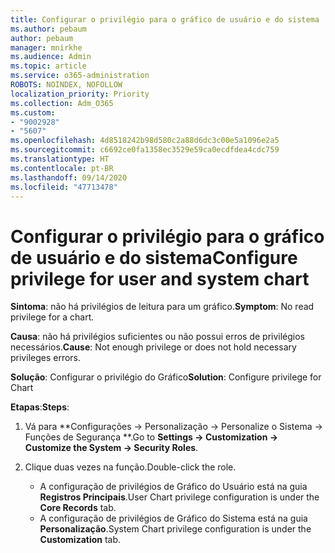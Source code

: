 ```yaml
---
title: Configurar o privilégio para o gráfico de usuário e do sistema
ms.author: pebaum
author: pebaum
manager: mnirkhe
ms.audience: Admin
ms.topic: article
ms.service: o365-administration
ROBOTS: NOINDEX, NOFOLLOW
localization_priority: Priority
ms.collection: Adm_O365
ms.custom:
- "9002928"
- "5607"
ms.openlocfilehash: 4d8518242b98d580c2a88d6dc3c00e5a1096e2a5
ms.sourcegitcommit: c6692ce0fa1358ec3529e59ca0ecdfdea4cdc759
ms.translationtype: HT
ms.contentlocale: pt-BR
ms.lasthandoff: 09/14/2020
ms.locfileid: "47713478"
---
```

# <a name="configure-privilege-for-user-and-system-chart"></a><span data-ttu-id="9b5b5-102">Configurar o privilégio para o gráfico de usuário e do sistema</span><span class="sxs-lookup"><span data-stu-id="9b5b5-102">Configure privilege for user and system chart</span></span>

<span data-ttu-id="9b5b5-103">**Sintoma**: não há privilégios de leitura para um gráfico.</span><span class="sxs-lookup"><span data-stu-id="9b5b5-103">**Symptom**: No read privilege for a chart.</span></span>

<span data-ttu-id="9b5b5-104">**Causa**: não há privilégios suficientes ou não possui erros de privilégios necessários.</span><span class="sxs-lookup"><span data-stu-id="9b5b5-104">**Cause**: Not enough privilege or does not hold necessary privileges errors.</span></span>

<span data-ttu-id="9b5b5-105">**Solução**: Configurar o privilégio do Gráfico</span><span class="sxs-lookup"><span data-stu-id="9b5b5-105">**Solution**: Configure privilege for Chart</span></span>

<span data-ttu-id="9b5b5-106">**Etapas**:</span><span class="sxs-lookup"><span data-stu-id="9b5b5-106">**Steps**:</span></span>

1. <span data-ttu-id="9b5b5-107">Vá para \*\*Configurações -> Personalização -> Personalize o Sistema -> Funções de Segurança \*\*.</span><span class="sxs-lookup"><span data-stu-id="9b5b5-107">Go to **Settings -> Customization -> Customize the System -> Security Roles**.</span></span>

2. <span data-ttu-id="9b5b5-108">Clique duas vezes na função.</span><span class="sxs-lookup"><span data-stu-id="9b5b5-108">Double-click the role.</span></span>

    - <span data-ttu-id="9b5b5-109">A configuração de privilégios de Gráfico do Usuário está na guia **Registros Principais**.</span><span class="sxs-lookup"><span data-stu-id="9b5b5-109">User Chart privilege configuration is under the **Core Records** tab.</span></span>
    - <span data-ttu-id="9b5b5-110">A configuração de privilégios de Gráfico do Sistema está na guia **Personalização**.</span><span class="sxs-lookup"><span data-stu-id="9b5b5-110">System Chart privilege configuration is under the **Customization** tab.</span></span>
